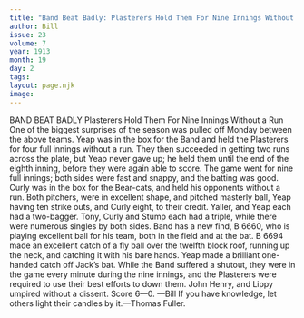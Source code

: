 ```yaml
---
title: "Band Beat Badly: Plasterers Hold Them For Nine Innings Without a Run"
author: Bill
issue: 23
volume: 7
year: 1913
month: 19
day: 2
tags:
layout: page.njk
image:
---
```

BAND BEAT BADLY    Plasterers Hold Them For Nine Innings Without a Run    One of the biggest surprises of the season was pulled off Monday between the above teams. Yeap was in the box for the Band and held the Plasterers for four full innings without a run. They then succeeded in getting two runs across the plate, but Yeap never gave up; he held them until the end of the eighth inning, before they were again able to score. The game went for nine full innings; both sides were fast and snappy, and the batting was good. Curly was in the box for the Bear-cats, and held his opponents without a run. Both pitchers, were in excellent shape, and pitched masterly ball, Yeap having ten strike outs, and Curly eight, to their credit. Yaller, and Yeap each had a two-bagger. Tony, Curly and Stump each had a triple, while there were numerous singles by both sides. Band has a new find, B 6660, who is playing excellent ball for his team, both in the field and at the bat. B 6694 made an excellent catch of a fly ball over the twelfth block roof, running up the neck, and catching it with his bare hands. Yeap made a brilliant one-handed catch off Jack’s bat. While the Band suffered a shutout, they were in the game every minute during the nine innings, and the Plasterers were required to use their best efforts to down them. John Henry, and Lippy umpired without a dissent. Score 6—0. —Bill If you have knowledge, let others light their candles by it.—Thomas Fuller. 


